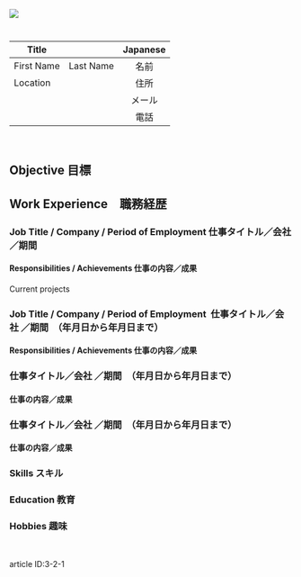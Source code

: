 <p>
  <a href="http://d16bx188ia89ok.cloudfront.net/audio/al_prez/res_template_070317.mp3"><img src="https://s3-ap-northeast-1.amazonaws.com/all-jp-1/img/icons/all/banner/menu_info_banner.png"></a>
</p>
<p>
  <img src="https://s3-eu-west-1.amazonaws.com/al-west-1/img/Al-Jun-17/blue_header_line.png" width="704" height="11">
</p>


|Title| |Japanese|
|--|:--:|:--:|
|First Name|Last Name|名前|
|Location　||住所 |
| | | メール |
| | | 電話 |

<p>&nbsp;</p>
<h2>
  <strong>Objective 目標</strong>
</h2>
<h2>
  <strong>Work Experience　職務経歴</strong>
</h2>
<h3>
  <strong>Job Title / Company / Period of Employment 仕事タイトル／会社 </strong><strong>／期間</strong>
</h3>
<h4>
  <strong>Responsibilities / Achievements 仕事の内容／成果</strong>
</h4>
<p>
  <span style="font-weight:400">Current projects</span>
</p>
<h3>
  <strong>Job Title / Company / Period of Employment &nbsp;仕事タイトル／会社 </strong><strong>／期間　（年月日から年月日まで）</strong>
</h3>
<h4>
  <strong>Responsibilities / Achievements 仕事の内容／成果</strong>
</h4>
<h3>
  <strong>仕事タイトル／会社 </strong><strong>／期間　（年月日から年月日まで）</strong>
</h3>
<h4>
  <strong>仕事の内容／成果</strong>
</h4>
<h3>
  <strong>仕事タイトル／会社 </strong><strong>／期間　（年月日から年月日まで）</strong>
</h3>
<h4>
  <strong>仕事の内容／成果</strong>
</h4>
<h3>
  <strong>Skills スキル </strong>
</h3>
<h3>
  <strong>Education 教育</strong>
</h3>
<h3>
  <strong>Hobbies 趣味</strong>
</h3>
<p>&nbsp;</p>
<p>
  <span class="wysiwyg-font-size-small wysiwyg-color-red">article ID:3-2-1&nbsp;</span>
</p>
